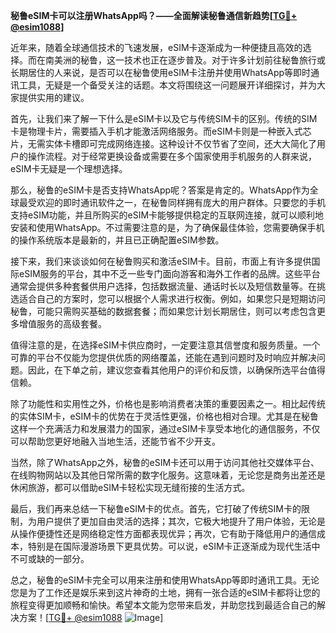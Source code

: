 **秘鲁eSIM卡可以注册WhatsApp吗？——全面解读秘鲁通信新趋势[[TG💪+ @esim1088](https://t.me/s/esim1088)]**

近年来，随着全球通信技术的飞速发展，eSIM卡逐渐成为一种便捷且高效的选择。而在南美洲的秘鲁，这一技术也正在逐步普及。对于许多计划前往秘鲁旅行或长期居住的人来说，是否可以在秘鲁使用eSIM卡注册并使用WhatsApp等即时通讯工具，无疑是一个备受关注的话题。本文将围绕这一问题展开详细探讨，并为大家提供实用的建议。

首先，让我们来了解一下什么是eSIM卡以及它与传统SIM卡的区别。传统的SIM卡是物理卡片，需要插入手机才能激活网络服务。而eSIM卡则是一种嵌入式芯片，无需实体卡槽即可完成网络连接。这种设计不仅节省了空间，还大大简化了用户的操作流程。对于经常更换设备或需要在多个国家使用手机服务的人群来说，eSIM卡无疑是一个理想选择。

那么，秘鲁的eSIM卡是否支持WhatsApp呢？答案是肯定的。WhatsApp作为全球最受欢迎的即时通讯软件之一，在秘鲁同样拥有庞大的用户群体。只要您的手机支持eSIM功能，并且所购买的eSIM卡能够提供稳定的互联网连接，就可以顺利地安装和使用WhatsApp。不过需要注意的是，为了确保最佳体验，您需要确保手机的操作系统版本是最新的，并且已正确配置eSIM参数。

接下来，我们来谈谈如何在秘鲁购买和激活eSIM卡。目前，市面上有许多提供国际eSIM服务的平台，其中不乏一些专门面向游客和海外工作者的品牌。这些平台通常会提供多种套餐供用户选择，包括数据流量、通话时长以及短信数量等。在挑选适合自己的方案时，您可以根据个人需求进行权衡。例如，如果您只是短期访问秘鲁，可能只需购买基础的数据套餐；而如果您计划长期居住，则可以考虑包含更多增值服务的高级套餐。

值得注意的是，在选择eSIM卡供应商时，一定要注意其信誉度和服务质量。一个可靠的平台不仅能为您提供优质的网络覆盖，还能在遇到问题时及时响应并解决问题。因此，在下单之前，建议您查看其他用户的评价和反馈，以确保所选平台值得信赖。

除了功能性和实用性之外，价格也是影响消费者决策的重要因素之一。相比起传统的实体SIM卡，eSIM卡的优势在于灵活性更强，价格也相对合理。尤其是在秘鲁这样一个充满活力和发展潜力的国家，通过eSIM卡享受本地化的通信服务，不仅可以帮助您更好地融入当地生活，还能节省不少开支。

当然，除了WhatsApp之外，秘鲁的eSIM卡还可以用于访问其他社交媒体平台、在线购物网站以及其他日常所需的数字化服务。这意味着，无论您是商务出差还是休闲旅游，都可以借助eSIM卡轻松实现无缝衔接的生活方式。

最后，我们再来总结一下秘鲁eSIM卡的优点。首先，它打破了传统SIM卡的限制，为用户提供了更加自由灵活的选择；其次，它极大地提升了用户体验，无论是从操作便捷性还是网络稳定性方面都表现优异；再次，它有助于降低用户的通信成本，特别是在国际漫游场景下更具优势。可以说，eSIM卡正逐渐成为现代生活中不可或缺的一部分。

总之，秘鲁的eSIM卡完全可以用来注册和使用WhatsApp等即时通讯工具。无论您是为了工作还是娱乐来到这片神奇的土地，拥有一张合适的eSIM卡都将让您的旅程变得更加顺畅和愉快。希望本文能为您带来启发，并助您找到最适合自己的解决方案！[[TG💪+ @esim1088](https://t.me/s/esim1088) ![Image](https://i.postimg.cc/4NQfJmqS/Snipaste-2025-05-13-00-14-12.png)]